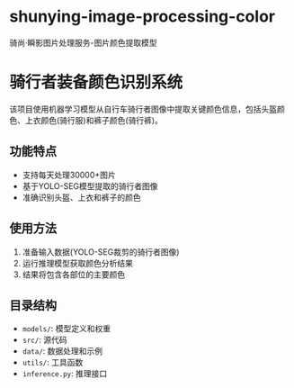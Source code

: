 # shunying-image-processing-color
骑尚·瞬影图片处理服务-图片颜色提取模型

# 骑行者装备颜色识别系统

该项目使用机器学习模型从自行车骑行者图像中提取关键颜色信息，包括头盔颜色、上衣颜色(骑行服)和裤子颜色(骑行裤)。

## 功能特点
- 支持每天处理30000+图片
- 基于YOLO-SEG模型提取的骑行者图像
- 准确识别头盔、上衣和裤子的颜色

## 使用方法
1. 准备输入数据(YOLO-SEG裁剪的骑行者图像)
2. 运行推理模型获取颜色分析结果
3. 结果将包含各部位的主要颜色

## 目录结构
- `models/`: 模型定义和权重
- `src/`: 源代码
- `data/`: 数据处理和示例
- `utils/`: 工具函数
- `inference.py`: 推理接口
